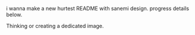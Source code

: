 i wanna make a new hurtest README with sanemi design. progress details below.

Thinking or creating a dedicated image.
